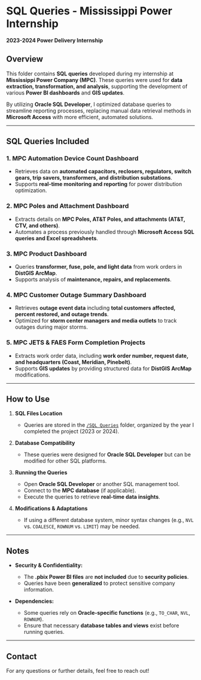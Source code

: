 # SQL Queries - Mississippi Power Internship  
**2023-2024 Power Delivery Internship**  

## Overview  

This folder contains **SQL queries** developed during my internship at **Mississippi Power Company (MPC)**. These queries were used for **data extraction, transformation, and analysis**, supporting the development of various **Power BI dashboards** and **GIS updates**.  

By utilizing **Oracle SQL Developer**, I optimized database queries to streamline reporting processes, replacing manual data retrieval methods in **Microsoft Access** with more efficient, automated solutions.  

---

## SQL Queries Included  

### 1. **MPC Automation Device Count Dashboard**  
- Retrieves data on **automated capacitors, reclosers, regulators, switch gears, trip savers, transformers, and distribution substations**.  
- Supports **real-time monitoring and reporting** for power distribution optimization.  

### 2. **MPC Poles and Attachment Dashboard**  
- Extracts details on **MPC Poles, AT&T Poles, and attachments (AT&T, CTV, and others)**.  
- Automates a process previously handled through **Microsoft Access SQL queries and Excel spreadsheets**.  

### 3. **MPC Product Dashboard**  
- Queries **transformer, fuse, pole, and light data** from work orders in **DistGIS ArcMap**.  
- Supports analysis of **maintenance, repairs, and replacements**.  

### 4. **MPC Customer Outage Summary Dashboard**  
- Retrieves **outage event data** including **total customers affected, percent restored, and outage trends**.  
- Optimized for **storm center managers and media outlets** to track outages during major storms.  

### 5. **MPC JETS & FAES Form Completion Projects**  
- Extracts work order data, including **work order number, request date, and headquarters (Coast, Meridian, Pinebelt)**.  
- Supports **GIS updates** by providing structured data for **DistGIS ArcMap** modifications.  

---

## How to Use  

1. **SQL Files Location**  
   - Queries are stored in the [`/SQL Queries`](/mpc%20internship%20dashboards/SQL%20Queries) folder, organized by the year I completed the project (2023 or 2024).  

2. **Database Compatibility**  
   - These queries were designed for **Oracle SQL Developer** but can be modified for other SQL platforms.  

3. **Running the Queries**  
   - Open **Oracle SQL Developer** or another SQL management tool.  
   - Connect to the **MPC database** (if applicable).  
   - Execute the queries to retrieve **real-time data insights**.  

4. **Modifications & Adaptations**  
   - If using a different database system, minor syntax changes (e.g., `NVL` vs. `COALESCE`, `ROWNUM` vs. `LIMIT`) may be needed.  

---

## Notes  

- **Security & Confidentiality:**  
  - The **.pbix Power BI files** are **not included** due to **security policies**.  
  - Queries have been **generalized** to protect sensitive company information.  

- **Dependencies:**  
  - Some queries rely on **Oracle-specific functions** (e.g., `TO_CHAR`, `NVL`, `ROWNUM`).  
  - Ensure that necessary **database tables and views** exist before running queries.  

---

## Contact  

For any questions or further details, feel free to reach out!  

